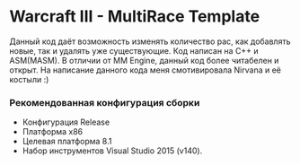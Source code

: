# Warcraft III - MultiRace Template
Данный код даёт возможность изменять количество рас, как добавлять новые, так и удалять уже существующие. Код написан на C++ и ASM(MASM). В отличии от MM Engine, данный код более читабелен и открыт. На написание данного кода меня смотивировала Nirvana и её костыли :)
### Рекомендованная конфигурация сборки
* Конфигурация Release
* Платформа x86
* Целевая платформа 8.1
* Набор инструментов Visual Studio 2015 (v140).
